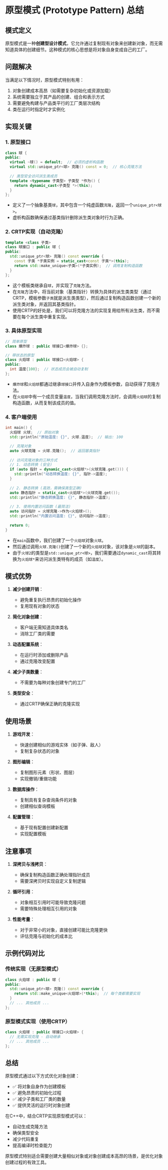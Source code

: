 # 原型模式 (Prototype Pattern) 总结

## 模式定义
原型模式是一种**创建型设计模式**，它允许通过复制现有对象来创建新对象，而无需知道具体的创建细节。这种模式的核心思想是将对象自身变成自己的工厂。

## 问题解决
当满足以下情况时，原型模式特别有用：
1. 对象创建成本高昂（如需要复杂初始化或资源加载）
2. 系统需要独立于其产品的创建、组合和表示方式
3. 需要避免构建与产品类平行的工厂类层次结构
4. 类在运行时指定时才实例化

## 实现关键

### 1. 原型接口
```cpp
class 球 {
public:
  virtual ~球() = default;  // 必须的虚析构函数
  virtual std::unique_ptr<球> 克隆() const = 0;  // 核心克隆方法
  
  // 类型安全访问派生类成员
  template <typename 子类型> 子类型 *作为() {
    return dynamic_cast<子类型 *>(this);
  }
};
```

- 定义了一个抽象基类`球`，其中包含一个纯虚函数`克隆`，返回一个`unique_ptr<球>`。
- 虚析构函数确保通过基类指针删除派生类对象时行为正确。

### 2. CRTP实现（自动克隆）
```cpp
template <class 子类> 
class 球接口 : public 球 {
public:
  std::unique_ptr<球> 克隆() const override {
    const 子类 *子类实例 = static_cast<const 子类*>(this);
    return std::make_unique<子类>(*子类实例);  // 调用复制构造函数
  }
};
```

- 这个模板类继承自`球`，并实现了`克隆`方法。
- 在`克隆`方法中，将当前对象（基类指针）转换为具体的派生类类型（通过CRTP，模板参数`子类`就是派生类类型），然后通过复制构造函数创建一个新的派生类对象，并返回其基类指针。
- 使用CRTP的好处是，我们可以将克隆方法的实现复用给所有派生类，而不需要在每个派生类中重复实现。

### 3. 具体原型实现
```cpp
// 简单原型
class 爆炸球 : public 球接口<爆炸球> {};

// 带状态的原型
class 火焰球 : public 球接口<火焰球> {
public:
  int 温度{100};  // 状态成员会被自动复制
};
```

- `爆炸球`和`火焰球`都通过继承`球接口`并传入自身作为模板参数，自动获得了克隆方法。
- 在`火焰球`中有一个成员变量`温度`，当我们调用克隆方法时，会调用`火焰球`的复制构造函数，从而复制该成员的值。

### 4. 客户端使用
```cpp
int main() {
  火焰球 火球;  // 原始对象
  std::println("原始温度: {}", 火球.温度);  // 输出: 100

  // 克隆对象
  auto 火球克隆 = 火球.克隆();  // 返回基类指针
  
  // 访问克隆对象的三种方式
  // 1. 动态转换 (安全)
  if (auto 指针 = dynamic_cast<火焰球*>(火球克隆.get())) {
    std::println("动态转换温度: {}", 指针->温度);
  }
  
  // 2. 静态转换 (高效，需确保类型正确)
  auto 静态指针 = static_cast<火焰球*>(火球克隆.get());
  std::println("静态转换温度: {}", 静态指针->温度);
  
  // 3. 使用内置访问函数 (最简洁)
  auto 访问指针 = 火球克隆->作为<火焰球>();
  std::println("内置访问温度: {}", 访问指针->温度);
  
  return 0;
}
```

- 在`main`函数中，我们创建了一个`火焰球`对象`火球`。
- 然后通过调用`火球.克隆()`创建了一个新的`火焰球`对象，该对象是`火球`的副本。
- 由于`火球2`的类型是`std::unique_ptr<球>`，我们需要通过`dynamic_cast`将其转换为`火焰球*`来访问派生类特有的成员（如`温度`）。

## 模式优势

1. **减少创建开销**：
   - 避免重复执行昂贵的初始化操作
   - 复用现有对象的状态

2. **简化对象创建**：
   - 客户端无需知道具体类名
   - 消除工厂类的需要

3. **动态配置系统**：
   - 在运行时添加或删除产品
   - 通过克隆改变配置

4. **减少子类数量**：
   - 不需要为每种对象创建专门的工厂

5. **类型安全**：
   - 通过CRTP确保正确的克隆实现

## 使用场景

1. **游戏开发**：
   - 快速创建相似的游戏实体（如子弹、敌人）
   - 复制复杂状态的对象

2. **图形编辑**：
   - 复制图形元素（形状、图层）
   - 实现撤销/重做功能

3. **数据库操作**：
   - 复制具有复杂查询条件的对象
   - 创建相似查询模板

4. **配置管理**：
   - 基于现有配置创建新配置
   - 实现配置模板

## 注意事项

1. **深拷贝与浅拷贝**：
   - 确保复制构造函数正确处理指针成员
   - 需要深拷贝时实现自定义复制逻辑

2. **循环引用**：
   - 对象相互引用时可能导致克隆问题
   - 需要特殊处理相互引用的对象

3. **性能考量**：
   - 对于非常小的对象，直接创建可能比克隆更快
   - 评估克隆与初始化的成本比

## 示例代码对比

### 传统实现（无原型模式）
```cpp
class 火焰球 : public 球 {
public:
  std::unique_ptr<球> 克隆() const override {
    return std::make_unique<火焰球>(*this);  // 每个类都需要实现
  }
  // ... 其他成员 ...
};
```

### 原型模式实现（使用CRTP）
```cpp
class 火焰球 : public 球接口<火焰球> {
  // 无需实现克隆 - 自动继承
  // ... 其他成员 ...
};
```

## 总结

原型模式通过以下方式优化对象创建：
- ✅ 将对象自身作为创建模板
- ✅ 避免昂贵的初始化过程
- ✅ 减少子类和工厂类的数量
- ✅ 提供灵活的运行时对象创建

在C++中，结合CRTP实现原型模式可以：
- 自动生成克隆方法
- 确保类型安全
- 减少代码重复
- 提高编译时检查能力

原型模式特别适合需要创建大量相似对象或对象创建成本高昂的场景，是优化对象创建过程的有效工具。
